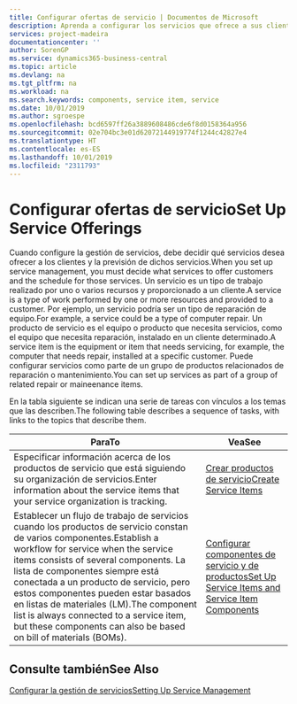 ```yaml
---
title: Configurar ofertas de servicio | Documentos de Microsoft
description: Aprenda a configurar los servicios que ofrece a sus clientes.
services: project-madeira
documentationcenter: ''
author: SorenGP
ms.service: dynamics365-business-central
ms.topic: article
ms.devlang: na
ms.tgt_pltfrm: na
ms.workload: na
ms.search.keywords: components, service item, service
ms.date: 10/01/2019
ms.author: sgroespe
ms.openlocfilehash: bcd6597ff26a3889608486cde6f8d0158364a956
ms.sourcegitcommit: 02e704bc3e01d62072144919774f1244c42827e4
ms.translationtype: HT
ms.contentlocale: es-ES
ms.lasthandoff: 10/01/2019
ms.locfileid: "2311793"
---
```

# <a name="set-up-service-offerings"></a><span data-ttu-id="ab8ee-103">Configurar ofertas de servicio</span><span class="sxs-lookup"><span data-stu-id="ab8ee-103">Set Up Service Offerings</span></span>
<span data-ttu-id="ab8ee-104">Cuando configure la gestión de servicios, debe decidir qué servicios desea ofrecer a los clientes y la previsión de dichos servicios.</span><span class="sxs-lookup"><span data-stu-id="ab8ee-104">When you set up service management, you must decide what services to offer customers and the schedule for those services.</span></span> <span data-ttu-id="ab8ee-105">Un servicio es un tipo de trabajo realizado por uno o varios recursos y proporcionado a un cliente.</span><span class="sxs-lookup"><span data-stu-id="ab8ee-105">A service is a type of work performed by one or more resources and provided to a customer.</span></span> <span data-ttu-id="ab8ee-106">Por ejemplo, un servicio podría ser un tipo de reparación de equipo.</span><span class="sxs-lookup"><span data-stu-id="ab8ee-106">For example, a service could be a type of computer repair.</span></span> <span data-ttu-id="ab8ee-107">Un producto de servicio es el equipo o producto que necesita servicios, como el equipo que necesita reparación, instalado en un cliente determinado.</span><span class="sxs-lookup"><span data-stu-id="ab8ee-107">A service item is the equipment or item that needs servicing, for example, the computer that needs repair, installed at a specific customer.</span></span> <span data-ttu-id="ab8ee-108">Puede configurar servicios como parte de un grupo de productos relacionados de reparación o mantenimiento.</span><span class="sxs-lookup"><span data-stu-id="ab8ee-108">You can set up services as part of a group of related repair or maineenance items.</span></span>  
  
<span data-ttu-id="ab8ee-109">En la tabla siguiente se indican una serie de tareas con vínculos a los temas que las describen.</span><span class="sxs-lookup"><span data-stu-id="ab8ee-109">The following table describes a sequence of tasks, with links to the topics that describe them.</span></span>  
  
|<span data-ttu-id="ab8ee-110">**Para**</span><span class="sxs-lookup"><span data-stu-id="ab8ee-110">**To**</span></span>|<span data-ttu-id="ab8ee-111">**Vea**</span><span class="sxs-lookup"><span data-stu-id="ab8ee-111">**See**</span></span>|  
|------------|-------------|  
|<span data-ttu-id="ab8ee-112">Especificar información acerca de los productos de servicio que está siguiendo su organización de servicios.</span><span class="sxs-lookup"><span data-stu-id="ab8ee-112">Enter information about the service items that your service organization is tracking.</span></span>|[<span data-ttu-id="ab8ee-113">Crear productos de servicio</span><span class="sxs-lookup"><span data-stu-id="ab8ee-113">Create Service Items</span></span>](service-how-to-create-service-items.md)|  
|<span data-ttu-id="ab8ee-114">Establecer un flujo de trabajo de servicios cuando los productos de servicio constan de varios componentes.</span><span class="sxs-lookup"><span data-stu-id="ab8ee-114">Establish a workflow for service when the service items consists of several components.</span></span> <span data-ttu-id="ab8ee-115">La lista de componentes siempre está conectada a un producto de servicio, pero estos componentes pueden estar basados en listas de materiales (LM).</span><span class="sxs-lookup"><span data-stu-id="ab8ee-115">The component list is always connected to a service item, but these components can also be based on bill of materials (BOMs).</span></span>|[<span data-ttu-id="ab8ee-116">Configurar componentes de servicio y de productos</span><span class="sxs-lookup"><span data-stu-id="ab8ee-116">Set Up Service Items and Service Item Components</span></span>](service-how-setup-service-items.md)|  
  
## <a name="see-also"></a><span data-ttu-id="ab8ee-117">Consulte también</span><span class="sxs-lookup"><span data-stu-id="ab8ee-117">See Also</span></span>  
[<span data-ttu-id="ab8ee-118">Configurar la gestión de servicios</span><span class="sxs-lookup"><span data-stu-id="ab8ee-118">Setting Up Service Management</span></span>](service-setup-service.md)   